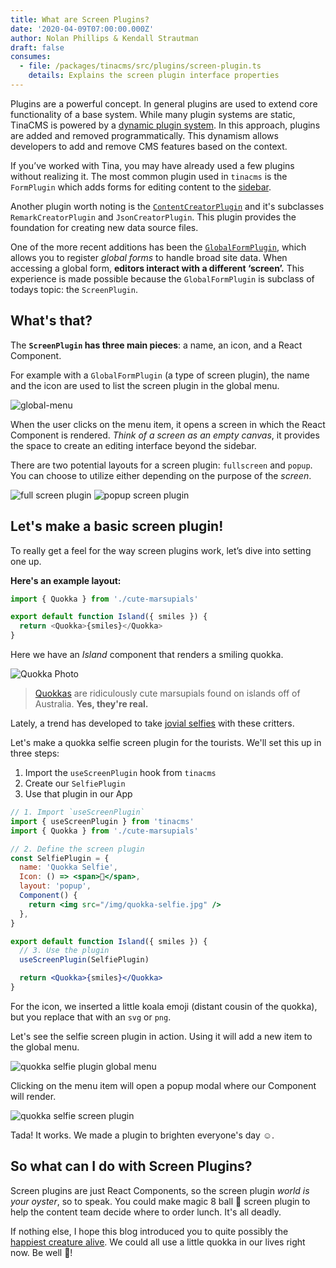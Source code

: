 ```yaml
---
title: What are Screen Plugins?
date: '2020-04-09T07:00:00.000Z'
author: Nolan Phillips & Kendall Strautman
draft: false
consumes:
  - file: /packages/tinacms/src/plugins/screen-plugin.ts
    details: Explains the screen plugin interface properties
---
```


Plugins are a powerful concept. In general plugins are used to extend core functionality of a base system. While many plugin systems are static, TinaCMS is powered by a [dynamic plugin system](https://tinacms.org/blog/dynamic-plugin-system/). In this approach, plugins are added and removed programmatically. This dynamism allows developers to add and remove CMS features based on the context.

If you’ve worked with Tina, you may have already used a few plugins without realizing it. The most common plugin used in `tinacms` is the `FormPlugin` which adds forms for editing content to the [sidebar](https://tinacms.org/docs/concepts/sidebar).

Another plugin worth noting is the [`ContentCreatorPlugin`](/docs/plugins/content-creators) and it's subclasses `RemarkCreatorPlugin` and `JsonCreatorPlugin`. This plugin provides the foundation for creating new data source files.

One of the more recent additions has been the [`GlobalFormPlugin`](https://tinacms.org/docs/concepts/forms#local--global-forms), which allows you to register _global forms_ to handle broad site data. When accessing a global form, **editors interact with a different ‘screen’.** This experience is made possible because the `GlobalFormPlugin` is subclass of todays topic: the `ScreenPlugin`.

## What's that?

The **`ScreenPlugin` has three main pieces**: a name, an icon, and a React Component.

For example with a `GlobalFormPlugin` (a type of screen plugin), the name and the icon are used to list the screen plugin in the global menu.

![global-menu](/img/tina-grande-global-form.jpg)

When the user clicks on the menu item, it opens a screen in which the React Component is rendered. _Think of a screen as an empty canvas_, it provides the space to create an editing interface beyond the sidebar.

There are two potential layouts for a screen plugin: `fullscreen` and `popup`. You can choose to utilize either depending on the purpose of the _screen_.

![full screen plugin](/img/blog/screen-plugin/fullscreen-screen-plugin.png)
![popup screen plugin](/img/blog/screen-plugin/popup-screen-plugin.png)

## Let's make a basic screen plugin!

To really get a feel for the way screen plugins work, let’s dive into setting one up.

**Here's an example layout:**

```js
import { Quokka } from './cute-marsupials'

export default function Island({ smiles }) {
  return <Quokka>{smiles}</Quokka>
}
```

Here we have an _Island_ component that renders a smiling quokka.

![Quokka Photo](/img/blog/screen-plugin/quokka.jpg)

> [Quokkas](https://www.reddit.com/r/Quokka/) are ridiculously cute marsupials found on islands off of Australia. **Yes, they're real.**

Lately, a trend has developed to take [jovial selfies](https://www.nationalgeographic.com/news/2015/3/150306-quokkas-selfies-animals-science-photography-australia/) with these critters.

Let's make a quokka selfie screen plugin for the tourists. We'll set this up in three steps:

1. Import the `useScreenPlugin` hook from `tinacms`
2. Create our `SelfiePlugin`
3. Use that plugin in our App

```jsx
// 1. Import `useScreenPlugin`
import { useScreenPlugin } from 'tinacms'
import { Quokka } from './cute-marsupials'

// 2. Define the screen plugin
const SelfiePlugin = {
  name: 'Quokka Selfie',
  Icon: () => <span>🐨</span>,
  layout: 'popup',
  Component() {
    return <img src="/img/quokka-selfie.jpg" />
  },
}

export default function Island({ smiles }) {
  // 3. Use the plugin
  useScreenPlugin(SelfiePlugin)

  return <Quokka>{smiles}</Quokka>
}
```

For the icon, we inserted a little koala emoji (distant cousin of the quokka), but you replace that with an `svg` or `png`.

Let's see the selfie screen plugin in action. Using it will add a new item to the global menu.

![quokka selfie plugin global menu](/img/blog/screen-plugin/quokka-selfie-global-menu.png)

Clicking on the menu item will open a popup modal where our Component will render.

![quokka selfie screen plugin](/img/blog/screen-plugin/quokka-selfie-plugin-full.png)

Tada! It works. We made a plugin to brighten everyone's day ☺️.

## So what can I do with Screen Plugins?

Screen plugins are just React Components, so the screen plugin _world is your oyster_, so to speak. You could make magic 8 ball 🎱 screen plugin to help the content team decide where to order lunch. It's all deadly.

If nothing else, I hope this blog introduced you to quite possibly the [happiest creature alive](https://www.reddit.com/r/Eyebleach/comments/cz30uy/the_quokka_possibly_the_happiest_animal_on_earth/). We could all use a little quokka in our lives right now. Be well 🖖!
